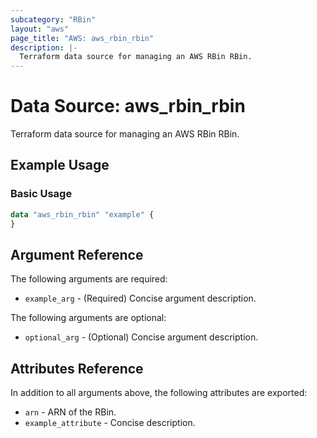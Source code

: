```yaml
---
subcategory: "RBin"
layout: "aws"
page_title: "AWS: aws_rbin_rbin"
description: |-
  Terraform data source for managing an AWS RBin RBin.
---
```


# Data Source: aws_rbin_rbin

Terraform data source for managing an AWS RBin RBin.

## Example Usage

### Basic Usage

```terraform
data "aws_rbin_rbin" "example" {
}
```

## Argument Reference

The following arguments are required:

* `example_arg` - (Required) Concise argument description.

The following arguments are optional:

* `optional_arg` - (Optional) Concise argument description.

## Attributes Reference

In addition to all arguments above, the following attributes are exported:

* `arn` - ARN of the RBin.
* `example_attribute` - Concise description.
